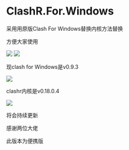 # ClashR.For.Windows

采用用原版Clash For Windows替换内核方法替换

方便大家使用

[![](https://img.shields.io/badge/Telegram-News-green)](https://t.me/ClashR_For_Windows_News)
[![](https://img.shields.io/badge/Telegram-讨论组-green)](https://t.me/ClashR_For_Windows)

现clash for Windows是v0.9.3

[![](https://img.shields.io/badge/GitHub-CFW-blue)](https://github.com/Fndroid/clash_for_windows_pkg)

clashr内核是v0.18.0.4

[![](https://img.shields.io/badge/GitHub-CFWRCore-blue)](https://github.com/frainzy1477/clashrdev)

将会持续更新

感谢两位大佬

此版本为便携版

